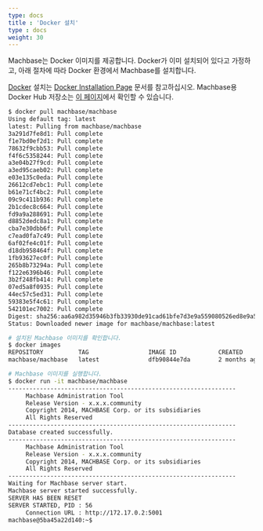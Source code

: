 ```yaml
---
type: docs
title : 'Docker 설치'
type : docs
weight: 30
---
```


Machbase는 Docker 이미지를 제공합니다. Docker가 이미 설치되어 있다고 가정하고, 아래 절차에 따라 Docker 환경에서 Machbase를 설치합니다.

[Docker](https://hub.docker.com/search/?offering=community&q=) 설치는 [Docker Installation Page](https://hub.docker.com/search/?offering=community&q=) 문서를 참고하십시오. Machbase용 Docker Hub 저장소는 [이 페이지](https://hub.docker.com/r/machbase/machbase)에서 확인할 수 있습니다.

```bash
$ docker pull machbase/machbase
Using default tag: latest
latest: Pulling from machbase/machbase
3a291d7fe8d1: Pull complete
f1e7bd0ef2d1: Pull complete
78632f9cbb53: Pull complete
f4f6c5358244: Pull complete
a3e04b27f9cd: Pull complete
a3ed95caeb02: Pull complete
e03e135c0eda: Pull complete
26612cd7ebc1: Pull complete
b61e71cf4bc2: Pull complete
09c9c411b936: Pull complete
2b1cdec8c664: Pull complete
fd9a9a288691: Pull complete
d8852dedc8a1: Pull complete
cba7e30dbb6f: Pull complete
c7ead0fa7c49: Pull complete
6af02fe4c01f: Pull complete
d18db958464f: Pull complete
1fb93627ec0f: Pull complete
265b8b73294a: Pull complete
f122e6396b46: Pull complete
3b2f248fb414: Pull complete
07ed5a8f0935: Pull complete
44ec57c5ed31: Pull complete
59383e5f4c61: Pull complete
542101ec7002: Pull complete
Digest: sha256:aa6a982d35946b3fb33930de91cad61bfe7d3e9a559080526ed8e9a511c82c2b
Status: Downloaded newer image for machbase/machbase:latest
```

```bash
# 설치된 Machbase 이미지를 확인합니다.
$ docker images
REPOSITORY          TAG                 IMAGE ID            CREATED             SIZE
machbase/machbase   latest              dfb90844e7da        2 months ago        1.09 GB
```

```bash
# Machbase 이미지를 실행합니다.
$ docker run -it machbase/machbase
-----------------------------------------------------------------
     Machbase Administration Tool
     Release Version - x.x.x.community
     Copyright 2014, MACHBASE Corp. or its subsidiaries
     All Rights Reserved
-----------------------------------------------------------------
Database created successfully.
-----------------------------------------------------------------
     Machbase Administration Tool
     Release Version - x.x.x.community
     Copyright 2014, MACHBASE Corp. or its subsidiaries
     All Rights Reserved
-----------------------------------------------------------------
Waiting for Machbase server start.
Machbase server started successfully.
SERVER HAS BEEN RESET
SERVER STARTED, PID : 56
     Connection URL : http://172.17.0.2:5001
machbase@5ba45a22d140:~$
```
